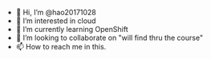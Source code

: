 - 👋 Hi, I’m @hao20171028
- 👀 I’m interested in cloud
- 🌱 I’m currently learning OpenShift
- 💞️ I’m looking to collaborate on "will find thru the course"
- 📫 How to reach me in this.

<!---
hao20171028/hao20171028 is a ✨ special ✨ repository because its `README.md` (this file) appears on your GitHub profile.
You can click the Preview link to take a look at your changes.
--->
